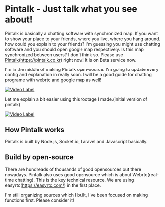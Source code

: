 # Pintalk - Just talk what you see about!
Pintalk is basically a chatting software with synchronized map. 
If you want to show your place to your friends, where you live, where you hang around. how could you explain to your friends? I'm guessing you might use chatting software and you should open google map respectively. Is this map synchronized between users? I don't think so. Please use [Pintalk(https://pintalk.co.kr)](https://pintalk.co.kr) right now! It is on Beta service now.

I'm in the middle of making Pintalk open-source.
I'm going to update every config and explanation in really soon.
I will be a good guide for chatting programe with webrtc and google map as well!

[![Video Label](http://img.youtube.com/vi/mw9cQZVepwE/0.jpg)](https://youtu.be/mw9cQZVepwE)


Let me explain a bit easier using this footage I made.(initial version of pintalk)

[![Video Label](http://img.youtube.com/vi/N8d5Jvx9MnU/0.jpg)](https://youtu.be/N8d5Jvx9MnU) 


## How Pintalk works  
Pintalk is built by Node.js, Socket.io, Laravel and Javascript basically. 


## Build by open-source
There are hundreads of thousands of good opensources out there nowadays. Pintalk also uses good opensource which is about Webrtc(real-time chatting). This is the key technical resource. We are using easyrtc(https://easyrtc.com/) in the first place. 

I'm still organizing sources which I built, I've been focused on making functions first. Please consider it!

